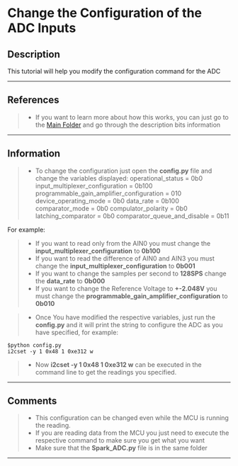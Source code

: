 Change the Configuration of the ADC Inputs
===================

Description
-------------
This tutorial will help you modify the configuration command for the ADC 

----------

References
-------------
> - If you want to learn more about how this works, you can just go to the [Main Folder](https://github.com/humberto-garza/SparkFunEdisonADC) and go through the description bits information

----------

Information
-------------
> - To change the configuration just open the **config.py** file and change the variables displayed:
operational_status =						 0b0
input_multiplexer_configuration =			 0b100
programmable_gain_amplifier_configuration = 010
device_operating_mode =					 0b0
data_rate =								 0b100
comparator_mode = 							 0b0
compulator_polarity = 						 0b0
latching_comparator	=					 0b0
comparator_queue_and_disable =			 	 0b11

For example:
> - If you want to read only from the AIN0 you must change the **input_multiplexer_configuration** to **0b100**
> - If you want to read the difference of AIN0 and AIN3 you must change the **input_multiplexer_configuration** to **0b001**
> - If you want to change the samples per second to **128SPS** change the **data_rate** to **0b000**
> - If you want to change the Reference Voltage to **+-2.048V** you must change the **programmable_gain_amplifier_configuration** to **0b010**

> - Once You have modified the respective variables, just run the **config.py** and it will print the string to configure the ADC as you have specified, for example:
```
$python config.py
i2cset -y 1 0x48 1 0xe312 w
```
> - Now **i2cset -y 1 0x48 1 0xe312 w** can be executed in the command line to get the readings you specified.

----------

Comments
-------------
> - This configuration can be changed even while the MCU is running the reading.
> - If you are reading data from the MCU you just need to execute the respective command to make sure you get what you want
> - Make sure that the **Spark_ADC.py** file is in the same folder
----------
